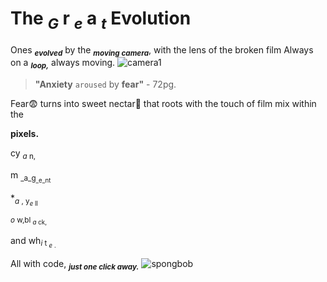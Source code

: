# The **<sub>_G_** r **<sub>_e_** a **<sub>_t_** Evolution 
Ones **<sub>_evolved_** by the **<sub>_moving camera_**, with the lens of the broken film
 Always on a **<sub>_loop,_** always moving.
![camera1](https://encrypted-tbn0.gstatic.com/images?q=tbn:ANd9GcQgsx330yLyqDk1pTcYfPplyBWUYVqnBxpuiA&s)

> **"Anxiety** `aroused` by **fear"** - 72pg.

Fear😨 turns into sweet nectar🧋 that roots with the touch of film mix within the 

**pixels.**

cy <sub>_a_ n,  

m <sub>_a_g<sub>_e_nt 

*<sub>_a_ , y<sub>_e_ ll

<sub>_o_ w,bl <sub>_a_ ck,

and wh<sub>_i_ t <sub>_e_ .

All with code, **<sub>_just one click away._** 
![spongbob](https://i.pinimg.com/736x/8f/a7/56/8fa75637f712e286d17c9db3af28c50c.jpg)





